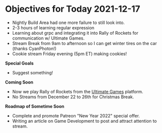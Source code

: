 # Objectives for Today 2021-12-17

- Nightly Build Area had one more failure to still look into.
- 2-3 hours of learning regular expression
- Learning about grpc and integrating it into Rally of Rockets for communication w/ Ultimate Games.
- Stream Break from 9am to afternoon so I can get winter tires on the car (thanks CyanPhoton!)
- Cookie stream Friday evening (5pm ET) making cookies!

**Special Goals**

- Suggest something!

**Coming Soon**

- Now we play Rally of Rockets from the [Ultimate Games](https://ultimate.games/) platform.
- No Streams from December 22 to 26th for Christmas Break.

**Roadmap of Sometime Soon**

- Complete and promote Patreon "New Year 2022" special offer.
- Writing an article on Game Development to post and attract attention to stream.
